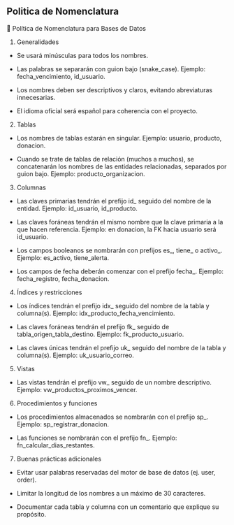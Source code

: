 Politica de Nomenclatura
----------------------------------------------
📐 Política de Nomenclatura para Bases de Datos
1. Generalidades

* Se usará minúsculas para todos los nombres.

* Las palabras se separarán con guion bajo (snake_case).
Ejemplo: fecha_vencimiento, id_usuario.

* Los nombres deben ser descriptivos y claros, evitando abreviaturas innecesarias.

* El idioma oficial será español para coherencia con el proyecto.

2. Tablas

* Los nombres de tablas estarán en singular.
Ejemplo: usuario, producto, donacion.

* Cuando se trate de tablas de relación (muchos a muchos), se concatenarán los nombres de las entidades relacionadas, separados por guion bajo.
Ejemplo: producto_organizacion.

3. Columnas

* Las claves primarias tendrán el prefijo id_ seguido del nombre de la entidad.
Ejemplo: id_usuario, id_producto.

* Las claves foráneas tendrán el mismo nombre que la clave primaria a la que hacen referencia.
Ejemplo: en donacion, la FK hacia usuario será id_usuario.

* Los campos booleanos se nombrarán con prefijos es_, tiene_ o activo_.
Ejemplo: es_activo, tiene_alerta.

* Los campos de fecha deberán comenzar con el prefijo fecha_.
Ejemplo: fecha_registro, fecha_donacion.

4. Índices y restricciones

* Los índices tendrán el prefijo idx_ seguido del nombre de la tabla y columna(s).
Ejemplo: idx_producto_fecha_vencimiento.

* Las claves foráneas tendrán el prefijo fk_ seguido de tabla_origen_tabla_destino.
Ejemplo: fk_producto_usuario.

* Las claves únicas tendrán el prefijo uk_ seguido del nombre de la tabla y columna(s).
Ejemplo: uk_usuario_correo.

5. Vistas

* Las vistas tendrán el prefijo vw_ seguido de un nombre descriptivo.
Ejemplo: vw_productos_proximos_vencer.

6. Procedimientos y funciones

* Los procedimientos almacenados se nombrarán con el prefijo sp_.
Ejemplo: sp_registrar_donacion.

* Las funciones se nombrarán con el prefijo fn_.
Ejemplo: fn_calcular_dias_restantes.

7. Buenas prácticas adicionales

* Evitar usar palabras reservadas del motor de base de datos (ej. user, order).

* Limitar la longitud de los nombres a un máximo de 30 caracteres.

* Documentar cada tabla y columna con un comentario que explique su propósito.